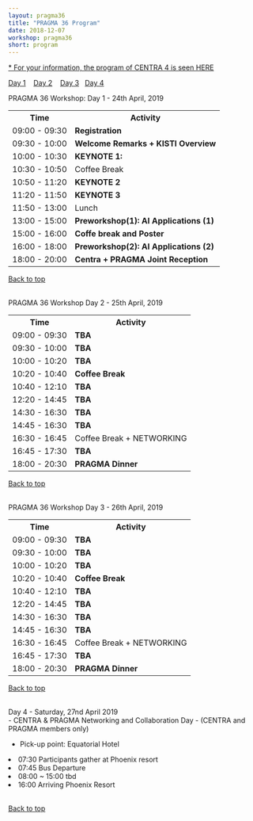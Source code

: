 ```yaml
---
layout: pragma36
title: "PRAGMA 36 Program"
date: 2018-12-07
workshop: pragma36
short: program
---
```


<a href="http://www.globalcentra.org/centra4/program.html">* For your information, the program of CENTRA 4 is seen HERE</a>

[Day 1](#day1) &nbsp;&nbsp; [Day 2](#day2) &nbsp;&nbsp;
[Day 3](#day3) &nbsp;&nbsp;[Day 4](#day4)

<div class="border36" id="day1">PRAGMA 36 Workshop: Day 1 - 24th April, 2019</div>

<table class="program36">
  <tr>
    <th>Time</th>
    <th>Activity</th>
  </tr>
  <tr>
    <td>09:00 - 09:30</td>
    <td class="break"><b>Registration</b></td>
  </tr>
  <tr>
    <td>09:30 - 10:00</td>
    <td><b>Welcome Remarks + KISTI Overview</b> <br> </td>
  </tr>
  <tr>
    <td>10:00 - 10:30</td>
    <td><b>KEYNOTE 1:</b> </td>
  </tr>
  <tr>
    <td>10:30 - 10:50</td>
    <td class="break">Coffee Break</td>
  </tr>
  <tr>
    <td>10:50 - 11:20</td>
    <td><b>KEYNOTE 2</b> </td>
  </tr>
  <tr>
    <td>11:20 - 11:50 </td>
    <td><b>KEYNOTE 3</b> </td>
  </tr>
  <tr>
    <td>11:50 - 13:00</td>
    <td class="break">Lunch </td>
  </tr>
  <tr>
    <td>13:00 - 15:00</td>
    <td><b>Preworkshop(1): AI Applications (1)</b> </td>
  </tr>
  <tr>
    <td>15:00 - 16:00</td>
    <td><b>Coffe break and Poster</b> </td>
  </tr>
  <tr>
    <td>16:00 - 18:00</td>
    <td><b>Preworkshop(2): AI Applications (2)</b> </td>
  </tr>
  <tr>
    <td>18:00 - 20:00</td>
    <td><b>Centra + PRAGMA Joint Reception</b> </td>
  </tr>
</table>

[Back to top](/pragma36-program)

<br>

<div class="border36" id="day2">PRAGMA 36 Workshop Day 2 - 25th April, 2019</div>

<table class="program36">
  <tr>
    <th>Time</th>
    <th>Activity</th>
  </tr>
  <tr>
    <td>09:00 - 09:30</td>
    <td><b>TBA</b></td>
  </tr>
  <tr>
    <td>09:30 - 10:00</td>
    <td><b>TBA</b></td>
  </tr>
  <tr>
    <td>10:00 - 10:20</td>
    <td><b>TBA</b></td>
  </tr>
  <tr>
    <td>10:20 - 10:40</td>
    <td class="break"><b>Coffee Break</b></td>
  </tr>
  <tr>
    <td>10:40 - 12:10</td>
    <td><b>TBA</b></td>
  </tr>
  <tr>
    <td>12:20 - 14:45</td>
    <td><b>TBA</b></td>
  </tr>
  <tr>
    <td>14:30 - 16:30</td>
    <td><b>TBA</b></td>
  </tr>
  <tr>
    <td>14:45 - 16:30</td>
    <td><b>TBA</b></td>
  </tr>
  <tr>
    <td>16:30 - 16:45</td>
    <td class="break">Coffee Break  + NETWORKING </td>
  </tr>
  <tr>
    <td>16:45 - 17:30</td>
    <td><b>TBA</b></td>
  </tr>
  <tr>
    <td>18:00 - 20:30</td>
    <td class="break"><b>PRAGMA Dinner</b></td>
  </tr>
</table>

[Back to top](/pragma36-program)

<br>

<div class="border36" id="day3">PRAGMA 36 Workshop Day 3 - 26th April, 2019</div>

<table class="program36">
  <tr>
    <th>Time</th>
    <th>Activity</th>
  </tr>
  <tr>
    <td>09:00 - 09:30</td>
    <td><b>TBA</b></td>
  </tr>
  <tr>
    <td>09:30 - 10:00</td>
    <td><b>TBA</b></td>
  </tr>
  <tr>
    <td>10:00 - 10:20</td>
    <td><b>TBA</b></td>
  </tr>
  <tr>
    <td>10:20 - 10:40</td>
    <td class="break"><b>Coffee Break</b></td>
  </tr>
  <tr>
    <td>10:40 - 12:10</td>
    <td><b>TBA</b></td>
  </tr>
  <tr>
    <td>12:20 - 14:45</td>
    <td><b>TBA</b></td>
  </tr>
  <tr>
    <td>14:30 - 16:30</td>
    <td><b>TBA</b></td>
  </tr>
  <tr>
    <td>14:45 - 16:30</td>
    <td><b>TBA</b></td>
  </tr>
  <tr>
    <td>16:30 - 16:45</td>
    <td class="break">Coffee Break  + NETWORKING </td>
  </tr>
  <tr>
    <td>16:45 - 17:30</td>
    <td><b>TBA</b></td>
  </tr>
  <tr>
    <td>18:00 - 20:30</td>
    <td class="break"><b>PRAGMA Dinner</b></td>
  </tr>
</table>

[Back to top](/pragma36-program)

<br>

<div class="border36" id="day4">Day 4 - Saturday, 27nd April 2019</div>
- CENTRA & PRAGMA Networking and Collaboration Day 
- (CENTRA and PRAGMA members only)

* Pick-up point: Equatorial Hotel
<li>07:30 Participants gather at Phoenix resort</li>
<li>07:45 Bus Departure</li>
<li>08:00 ~ 15:00 tbd</li>
<li>16:00 Arriving Phoenix Resort</li><br>

[Back to top](/pragma36-program)

<br>
